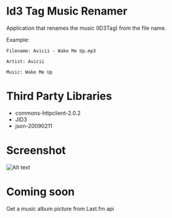 Id3 Tag Music Renamer
====================

Application that renames the music (ID3Tag) from the file name. 

Example:

	Filename: Avicii - Wake Me Up.mp3
	
	Artist: Avicii
	
	Music: Wake Me Up


Third Party Libraries	
====================	
* commons-httpclient-2.0.2
* JID3
* json-20090211

Screenshot
====================	
![Alt text](http://i59.tinypic.com/30cr8jr.jpg)

	
	
Coming soon
====================

Get a music album picture from Last.fm api